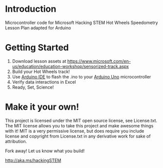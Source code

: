 # Introduction
Microcontroller code for Microsoft Hacking STEM Hot Wheels Speedometry Lesson Plan adapted for Arduino

# Getting Started
1. Download lesson assets at https://www.microsoft.com/en-us/education/education-workshop/sensorized-track.aspx
1. Build your Hot Wheels track!
1. Use [Arduino IDE](https://www.arduino.cc/en/Main/Software) to flash the .ino to your [Arduino Uno](https://store.arduino.cc/usa/arduino-uno-rev3) microcontroller
1. Verify data interactions in Excel
1. Ready, Set, Science!

# Make it your own!
This project is licensed under the MIT open source license, see License.txt. The MIT license allows you to take this project and make awesome things with it! MIT is a very permissive license, but does require you include license and copyright from License.txt in any derivative work for sake of attribution.

Fork away! Let us know what you build!

http://aka.ms/hackingSTEM
